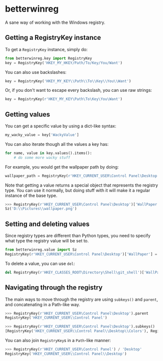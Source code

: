 # betterwinreg

A sane way of working with the Windows registry.

## Getting a RegistryKey instance

To get a `RegistryKey` instance, simply do:

```python
from betterwinreg.key import RegistryKey
key = RegistryKey('HKEY_MY_HKEY/Path/To/Key/You/Want')
```

You can also use backslashes:

```python
key = RegistryKey('HKEY_MY_KEY\\Path\\To\\Key\\You\\Want')
```

Or, if you don't want to escape every backslash, you can use raw strings:

```python
key = RegistryKey(r'HKEY_MY_KEY\Path\To\Key\You\Want')
```

## Getting values

You can get a specific value by using a dict-like syntax:

```python
my_wacky_value = key['WackyValue']
```

You can also iterate though all the values a key has:

```python
for name, value in key.values().items():
    # do some more wacky stuff
```

For example, you would get the wallpaper path by doing:

```python
wallpaper_path = RegistryKey(r'HKEY_CURRENT_USER\Control Panel\Desktop')['WallPaper']
```

Note that getting a value returns a special object that represents the registry type. You can use it normally, but doing stuff with it will make it a regular instance of the base type.

```python
>>> RegistryKey(r'HKEY_CURRENT_USER\Control Panel\Desktop')['WallPaper']
Sz('D:\\Pictures\\wallpaper.png')
```

## Setting and deleting values

Since registry types are different than Python types, you need to specify what type the registry value will be set to.

```python
from betterwinreg.value import Sz
RegistryKey(r'HKEY_CURRENT_USER\Control Panel\Desktop')['WallPaper'] = Sz(r'D:\Pictures\wallpaper.png')
```

To delete a value, you can use `del`:

```python
del RegistryKey(r'HKEY_CLASSES_ROOT\Directory\Shell\git_shell')['WallPaper']
```

## Navigating through the registry

The main ways to move through the registry are using `subkeys()` and `parent`, and concatenating in a Path-like way.

```python
>>> RegistryKey(r'HKEY_CURRENT_USER\Control Panel\Desktop').parent
RegistryKey('HKEY_CURRENT_USER\\Control Panel')

>>> RegistryKey(r'HKEY_CURRENT_USER\Control Panel\Desktop').subkeys()
[RegistryKey('HKEY_CURRENT_USER\\Control Panel\\Desktop\\Colors'), RegistryKey('HKEY_CURRENT_USER\\Control Panel\\Desktop\\WindowMetrics'), RegistryKey('HKEY_CURRENT_USER\\Control Panel\\Desktop\\MuiCached')]
```

You can also join `RegistryKey`s in a `Path`-like manner:

```python
>>> RegistryKey(r'HKEY_CURRENT_USER\Control Panel') / 'Desktop'
RegistryKey('HKEY_CURRENT_USER\\Control Panel\\Desktop')
```
